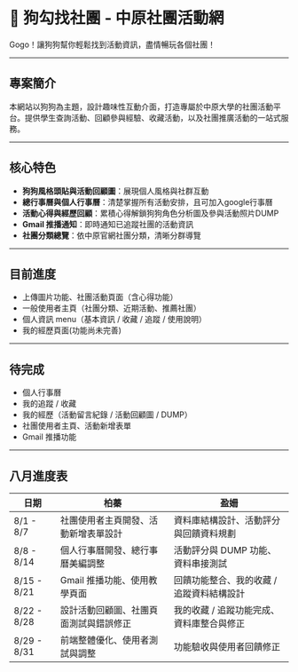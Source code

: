 # 🐾 狗勾找社團 - 中原社團活動網

Gogo！讓狗狗幫你輕鬆找到活動資訊，盡情暢玩各個社團！

---

## 專案簡介

本網站以狗狗為主題，設計趣味性互動介面，打造專屬於中原大學的社團活動平台。提供學生查詢活動、回顧參與經驗、收藏活動，以及社團推廣活動的一站式服務。

---

## 核心特色

- **狗狗風格頭貼與活動回顧圖**：展現個人風格與社群互動
- **總行事曆與個人行事曆**：清楚掌握所有活動安排，且可加入google行事曆
- **活動心得與經歷回顧**：累積心得解鎖狗狗角色分析圖及參與活動照片DUMP
- **Gmail 推播通知**：即時通知已追蹤社團的活動資訊
- **社團分類總覽**：依中原官網社團分類，清晰分群導覽

---

## 目前進度

- 上傳圖片功能、社團活動頁面（含心得功能）
- 一般使用者主頁（社團分類、近期活動、推薦社團）
- 個人資訊 menu（基本資訊 / 收藏 / 追蹤 / 使用說明）
- 我的經歷頁面(功能尚未完善)
  
---

## 待完成 

- 個人行事曆
- 我的追蹤 / 收藏
- 我的經歷（活動留言紀錄 / 活動回顧圖 / DUMP）
- 社團使用者主頁、活動新增表單
- Gmail 推播功能

---

## 八月進度表


| 日期          | 柏蓁               | 盈姍                   |
| ----------- | ------------------ | ---------------------- |
| 8/1 - 8/7   | 社團使用者主頁開發、活動新增表單設計 | 資料庫結構設計、活動評分與回饋資料規劃    |
| 8/8 - 8/14  | 個人行事曆開發、總行事曆美編調整       | 活動評分與 DUMP 功能、資料串接測試 |
| 8/15 - 8/21 | Gmail 推播功能、使用教學頁面   | 回饋功能整合、我的收藏 / 追蹤資料結構設計 |
| 8/22 - 8/28 | 設計活動回顧圖、社團頁面測試與錯誤修正 | 我的收藏 / 追蹤功能完成、資料庫整合與修正 |
| 8/29 - 8/31 | 前端整體優化、使用者測試與調整    | 功能驗收與使用者回饋修正           |

